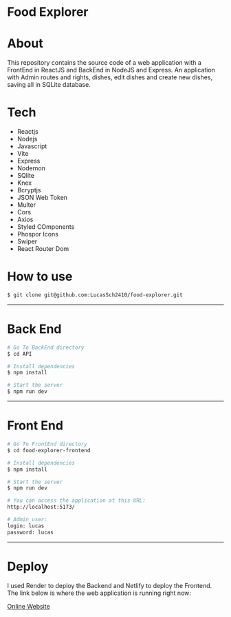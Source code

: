 # Food Explorer

# About
This repository contains the source code of a web application with a FrontEnd in ReactJS and BackEnd in NodeJS and Express. An application with Admin routes and rights, dishes, edit dishes and create new dishes, saving all in SQLite database.

# Tech
- Reactjs
- Nodejs
- Javascript
- Vite
- Express
- Nodemon
- SQlite
- Knex
- Bcryptjs
- JSON Web Token
- Multer
- Cors
- Axios
- Styled COmponents
- Phospor Icons
- Swiper
- React Router Dom

# How to use

```bash
$ git clone git@github.com:LucasSch2410/food-explorer.git
```

---

# Back End
```bash
# Go To BackEnd directory
$ cd API

# Install dependencies
$ npm install

# Start the server
$ npm run dev
```

---

# Front End
```bash
# Go To FrontEnd directory
$ cd food-explorer-frontend

# Install dependencies
$ npm install

# Start the server
$ npm run dev

# You can access the application at this URL:
http://localhost:5173/

# Admin user:
login: lucas
password: lucas
```

---

# Deploy

I used Render to deploy the Backend and Netlify to deploy the Frontend. The link below is where the web application is running right now:
 
[Online Website](https://food-explorer-lucas.netlify.app/)
